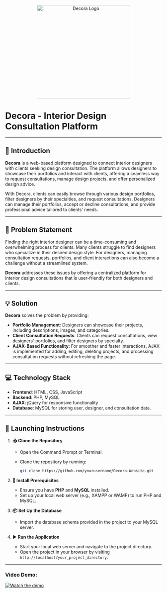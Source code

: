 <div align="center">
  <img src="https://github.com/user-attachments/assets/79c801ad-205a-45d7-bd4c-ef10e03602b4" alt="Decora Logo" width="300" height="auto">
</div>

# Decora - Interior Design Consultation Platform

---

## 📘 Introduction
**Decora** is a web-based platform designed to connect interior designers with clients seeking design consultation. The platform allows designers to showcase their portfolios and interact with clients, offering a seamless way to request consultations, manage design projects, and offer personalized design advice.

With Decora, clients can easily browse through various design portfolios, filter designers by their specialties, and request consultations. Designers can manage their portfolios, accept or decline consultations, and provide professional advice tailored to clients' needs.

---

## 🧩 Problem Statement
Finding the right interior designer can be a time-consuming and overwhelming process for clients. Many clients struggle to find designers who specialize in their desired design style. For designers, managing consultation requests, portfolios, and client interactions can also become a challenge without a streamlined system.

**Decora** addresses these issues by offering a centralized platform for interior design consultations that is user-friendly for both designers and clients.

---

## 💡 Solution
**Decora** solves the problem by providing:
- **Portfolio Management**: Designers can showcase their projects, including descriptions, images, and categories.
- **Client Consultation Requests**: Clients can request consultations, view designers' portfolios, and filter designers by specialty.
- **AJAX-Based Functionality**: For smoother and faster interactions, AJAX is implemented for adding, editing, deleting projects, and processing consultation requests without refreshing the page.

---

## 💻 Technology Stack
- **Frontend**: HTML, CSS, JavaScript
- **Backend**: PHP, MySQL
- **AJAX**: jQuery for responsive functionality
- **Database**: MySQL for storing user, designer, and consultation data.

---

## 🚀 Launching Instructions

1. **📥 Clone the Repository**
   - Open the Command Prompt or Terminal.
   - Clone the repository by running:

     ```bash
     git clone https://github.com/yourusername/Decora-Website.git
     ```

2. **🔧 Install Prerequisites**
   - Ensure you have **PHP** and **MySQL** installed.
   - Set up your local web server (e.g., XAMPP or WAMP) to run PHP and MySQL.

3. **📦 Set Up the Database**
   - Import the database schema provided in the project to your MySQL server.

4. **▶️ Run the Application**
   - Start your local web server and navigate to the project directory.
   - Open the project in your browser by visiting `http://localhost/your_project_directory`.

---

### Video Demo:
[![Watch the demo](https://img.youtube.com/vi/BZMhs3Low1Y/maxresdefault.jpg)](https://youtu.be/BZMhs3Low1Y?si=yxQaNE3SvKQGEEl0)

